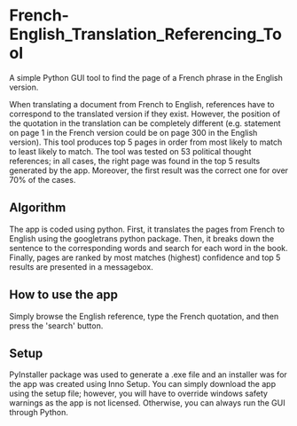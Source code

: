 # French-English_Translation_Referencing_Tool
A simple Python GUI tool to find the page of a French phrase in the English version.

When translating a document from French to English, references have to correspond to the translated version if they exist. However, the position of the quotation in the translation can be completely different (e.g. statement on page 1 in the French version could be on page 300 in the English version). This tool produces top 5 pages in order from most likely to match to least likely to match. The tool was tested on 53 political thought references; in all cases, the right page was found in the top 5 results generated by the app. Moreover, the first result was the correct one for over 70% of the cases.

## Algorithm

The app is coded using python. First, it translates the pages from French to English using the googletrans python package. Then, it breaks down the sentence to the corresponding words and search for each word in the book. Finally, pages are ranked by most matches (highest) confidence and top 5 results are presented in a messagebox.

## How to use the app

Simply browse the English reference, type the French quotation, and then press the 'search' button.

## Setup

PyInstaller package was used to generate a .exe file and an installer was for the app was created using Inno Setup. You can simply download the app using the setup file; however, you will have to override windows safety warnings as the app is not licensed. Otherwise, you can always run the GUI through Python.
